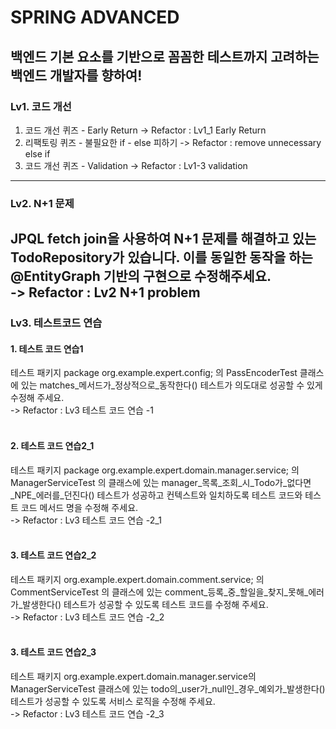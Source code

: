# SPRING ADVANCED

백엔드 기본 요소를 기반으로 꼼꼼한 테스트까지 고려하는 백엔드 개발자를 향하여!
---

### Lv1. 코드 개선

1. 코드 개선 퀴즈 - Early Return -> Refactor : Lv1_1 Early Return
2. 리팩토링 퀴즈 - 불필요한 if - else 피하기 -> Refactor : remove unnecessary else if
3. 코드 개선 퀴즈 - Validation -> Refactor : Lv1-3 validation

---

### Lv2. N+1 문제

JPQL fetch join을 사용하여 N+1 문제를 해결하고 있는 TodoRepository가 있습니다. 이를 동일한 동작을 하는 @EntityGraph 기반의 구현으로 수정해주세요.
<br>-> Refactor : Lv2 N+1 problem
---

### Lv3. 테스트코드 연습

#### 1. 테스트 코드 연습1

테스트 패키지 package org.example.expert.config; 의 PassEncoderTest 클래스에 있는 matches_메서드가_정상적으로_동작한다() 테스트가 의도대로 성공할 수 있게 수정해
주세요.
<br>-> Refactor : Lv3 테스트 코드 연습 -1
<br>
<br>

#### 2. 테스트 코드 연습2_1

테스트 패키지 package org.example.expert.domain.manager.service; 의 ManagerServiceTest 의 클래스에 있는
manager_목록_조회_시_Todo가_없다면_NPE_에러를_던진다() 테스트가 성공하고 컨텍스트와 일치하도록 테스트 코드와 테스트 코드 메서드 명을 수정해 주세요.
<br>-> Refactor : Lv3 테스트 코드 연습 -2_1
<br>
<br>

#### 3. 테스트 코드 연습2_2

테스트 패키지 org.example.expert.domain.comment.service; 의 CommentServiceTest 의 클래스에 있는 comment_등록_중_할일을_찾지_못해_에러가_발생한다() 테스트가
성공할 수 있도록 테스트 코드를 수정해 주세요.
<br>-> Refactor : Lv3 테스트 코드 연습 -2_2
<br>
<br>

#### 3. 테스트 코드 연습2_3

테스트 패키지 org.example.expert.domain.manager.service의 ManagerServiceTest 클래스에 있는 todo의_user가_null인_경우_예외가_발생한다() 테스트가 성공할 수
있도록 서비스 로직을 수정해 주세요.
<br>-> Refactor : Lv3 테스트 코드 연습 -2_3
<br>

